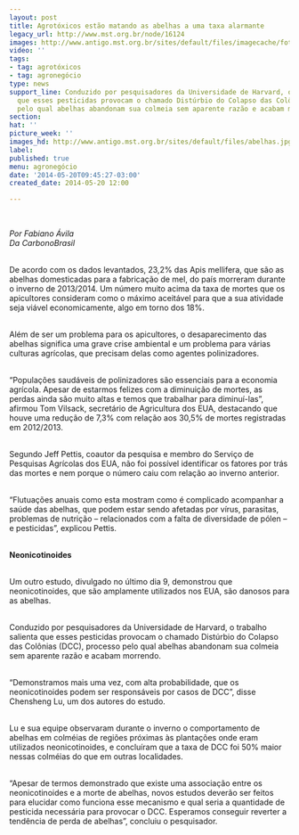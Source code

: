 ```yaml
---
layout: post
title: Agrotóxicos estão matando as abelhas a uma taxa alarmante
legacy_url: http://www.mst.org.br/node/16124
images: http://www.antigo.mst.org.br/sites/default/files/imagecache/foto_destaque/abelhas.jpg
video: ''
tags:
- tag: agrotóxicos
- tag: agronegócio
type: news
support_line: Conduzido por pesquisadores da Universidade de Harvard, o trabalho salienta
  que esses pesticidas provocam o chamado Distúrbio do Colapso das Colônias, processo
  pelo qual abelhas abandonam sua colmeia sem aparente razão e acabam morrendo.
section: 
hat: ''
picture_week: ''
images_hd: http://www.antigo.mst.org.br/sites/default/files/abelhas.jpg
label: 
published: true
menu: agronegócio
date: '2014-05-20T09:45:27-03:00'
created_date: 2014-05-20 12:00

---
```

<p><em><br></em></p><p><em>Por Fabiano Ávila<br>Da CarbonoBrasil</em></p><p><br>De acordo com os dados levantados, 23,2% das Apis mellifera, que são as abelhas domesticadas para a fabricação de mel, do país morreram durante o inverno de 2013/2014. Um número muito acima da taxa de mortes que os apicultores consideram como o máximo aceitável para que a sua atividade seja viável economicamente, algo em torno dos 18%.</p><p><br>Além de ser um problema para os apicultores, o desaparecimento das abelhas significa uma grave crise ambiental e um problema para várias culturas agrícolas, que precisam delas como agentes polinizadores.</p><p><br>“Populações saudáveis de polinizadores são essenciais para a economia agrícola. Apesar de estarmos felizes com a diminuição de mortes, as perdas ainda são muito altas e temos que trabalhar para diminuí-las”, afirmou Tom Vilsack, secretário de Agricultura dos EUA, destacando que houve uma redução de 7,3% com relação aos 30,5% de mortes registradas em 2012/2013.</p><p><br>Segundo Jeff Pettis, coautor da pesquisa e membro do Serviço de Pesquisas Agrícolas dos EUA, não foi possível identificar os fatores por trás das mortes e nem porque o número caiu com relação ao inverno anterior.</p><p><br>“Flutuações anuais como esta mostram como é complicado acompanhar a saúde das abelhas, que podem estar sendo afetadas por vírus, parasitas, problemas de nutrição – relacionados com a falta de diversidade de pólen – e pesticidas”, explicou Pettis.</p><p><br><strong>Neonicotinoides</strong></p><p><br>Um outro estudo, divulgado no último dia 9, demonstrou que neonicotinoides, que são amplamente utilizados nos EUA, são danosos para as abelhas.</p><p><br>Conduzido por pesquisadores da Universidade de Harvard, o trabalho salienta que esses pesticidas provocam o chamado Distúrbio do Colapso das Colônias (DCC), processo pelo qual abelhas abandonam sua colmeia sem aparente razão e acabam morrendo.</p><p><br>“Demonstramos mais uma vez, com alta probabilidade, que os neonicotinoides podem ser responsáveis por casos de DCC”, disse Chensheng Lu, um dos autores do estudo.</p><p><br>Lu e sua equipe observaram durante o inverno o comportamento de abelhas em colméias de regiões próximas às plantações onde eram utilizados neonicotinoides, e concluíram que a taxa de DCC foi 50% maior nessas colméias do que em outras localidades.</p><p><br>“Apesar de termos demonstrado que existe uma associação entre os neonicotinoides e a morte de abelhas, novos estudos deverão ser feitos para elucidar como funciona esse mecanismo e qual seria a quantidade de pesticida necessária para provocar o DCC. Esperamos conseguir reverter a tendência de perda de abelhas”, concluiu o pesquisador.</p><p>&nbsp;</p>
